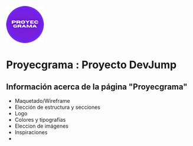 <img src="logo.png" height='100px'>

# Proyecgrama : Proyecto DevJump

## Información acerca de la página "Proyecgrama"

* Maquetado/Wireframe
* Elección de estructura y secciones
* Logo
* Colores y tipografías
* Eleccion de imágenes 
* Inspiraciones
* 
